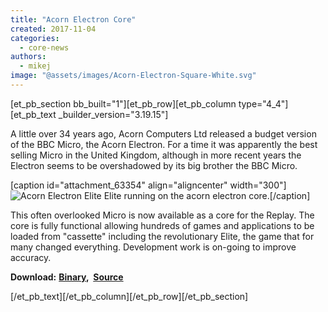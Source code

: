 ```yaml
---
title: "Acorn Electron Core"
created: 2017-11-04
categories: 
  - core-news
authors: 
  - mikej
image: "@assets/images/Acorn-Electron-Square-White.svg"
---
```


\[et\_pb\_section bb\_built="1"\]\[et\_pb\_row\]\[et\_pb\_column type="4\_4"\]\[et\_pb\_text \_builder\_version="3.19.15"\]

A little over 34 years ago, Acorn Computers Ltd released a budget version of the BBC Micro, the Acorn Electron. For a time it was apparently the best selling Micro in the United Kingdom, although in more recent years the Electron seems to be overshadowed by its big brother the BBC Micro.

\[caption id="attachment\_63354" align="aligncenter" width="300"\]![Acorn Electron Elite](@assets/images/20171002-electron-elite-300x200.jpg) Elite running on the acorn electron core.\[/caption\]

This often overlooked Micro is now available as a core for the Replay. The core is fully functional allowing hundreds of games and applications to be loaded from "cassette" including the revolutionary Elite, the game that for many changed everything. Development work is on-going to improve accuracy.

**Download:** **[Binary](https://build.fpgaarcade.com/releases/cores/R1/acorn_electron/),  [Source](https://github.com/Sector14/acorn-electron-core)**

\[/et\_pb\_text\]\[/et\_pb\_column\]\[/et\_pb\_row\]\[/et\_pb\_section\]
